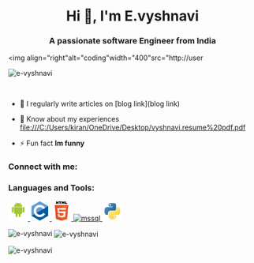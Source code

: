 <h1 align="center">Hi 👋, I'm E.vyshnavi</h1>
<h3 align="center">A passionate software Engineer from India</h3>

<img align="right"alt="coding"width="400"src="http://user

<p align="left"> <img src="https://komarev.com/ghpvc/?username=e-vyshnavi&label=Profile%20views&color=0e75b6&style=flat" alt="e-vyshnavi" /> </p>

<p align="left"> <a href="https://twitter.com/" target="blank"><img src="https://img.shields.io/twitter/follow/?logo=twitter&style=for-the-badge" alt="" /></a> </p>

- 📝 I regularly write articles on [blog link](blog link)

- 📄 Know about my experiences [file:///C:/Users/kiran/OneDrive/Desktop/vyshnavi.resume%20pdf.pdf](file:///C:/Users/kiran/OneDrive/Desktop/vyshnavi.resume%20pdf.pdf)

- ⚡ Fun fact **Im funny**

<h3 align="left">Connect with me:</h3>
<p align="left">
</p>

<h3 align="left">Languages and Tools:</h3>
<p align="left"> <a href="https://developer.android.com" target="_blank" rel="noreferrer"> <img src="https://raw.githubusercontent.com/devicons/devicon/master/icons/android/android-original-wordmark.svg" alt="android" width="40" height="40"/> </a> <a href="https://www.cprogramming.com/" target="_blank" rel="noreferrer"> <img src="https://raw.githubusercontent.com/devicons/devicon/master/icons/c/c-original.svg" alt="c" width="40" height="40"/> </a> <a href="https://www.w3.org/html/" target="_blank" rel="noreferrer"> <img src="https://raw.githubusercontent.com/devicons/devicon/master/icons/html5/html5-original-wordmark.svg" alt="html5" width="40" height="40"/> </a> <a href="https://www.microsoft.com/en-us/sql-server" target="_blank" rel="noreferrer"> <img src="https://www.svgrepo.com/show/303229/microsoft-sql-server-logo.svg" alt="mssql" width="40" height="40"/> </a> <a href="https://www.python.org" target="_blank" rel="noreferrer"> <img src="https://raw.githubusercontent.com/devicons/devicon/master/icons/python/python-original.svg" alt="python" width="40" height="40"/> </a> </p>

<p><img align="left" src="https://github-readme-stats.vercel.app/api/top-langs?username=e-vyshnavi&show_icons=true&locale=en&layout=compact" alt="e-vyshnavi" /></p>

<p>&nbsp;<img align="center" src="https://github-readme-stats.vercel.app/api?username=e-vyshnavi&show_icons=true&locale=en" alt="e-vyshnavi" /></p>

<p><img align="center" src="https://github-readme-streak-stats.herokuapp.com/?user=e-vyshnavi&" alt="e-vyshnavi" /></p>

